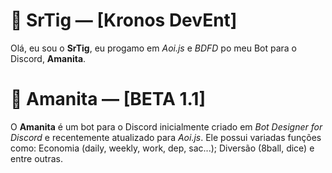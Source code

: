 # 🤪 SrTig — [Kronos DevEnt]

Olá, eu sou o **SrTig**, eu progamo em *Aoi.js* e *BDFD* po meu Bot para o Discord, **Amanita**.

# 🍄 Amanita — [BETA 1.1]

O **Amanita** é um bot para o Discord inicialmente criado em *Bot Designer for Discord* e recentemente atualizado para *Aoi.js*. Ele possui variadas funções como: Economia (daily, weekly, work, dep, sac...); Diversão (8ball, dice) e entre outras.
